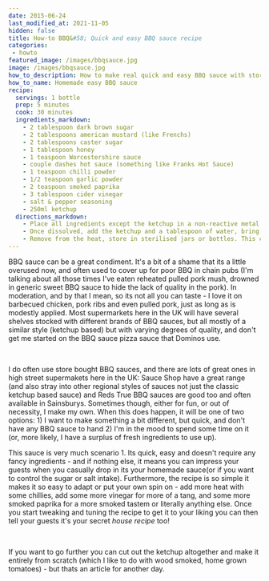 ```yaml
---
date: 2015-06-24
last_modified_at: 2021-11-05
hidden: false
title: How-to BBQ&#58; Quick and easy BBQ sauce recipe
categories:
 - howto
featured_image: /images/bbqsauce.jpg
image: /images/bbqsauce.jpg
how_to_description: How to make real quick and easy BBQ sauce with store cupboard staples
how_to_name: Homemade easy BBQ sauce
recipe:
  servings: 1 bottle
  prep: 5 minutes
  cook: 30 minutes
  ingredients_markdown:
    - 2 tablespoon dark brown sugar
    - 2 tablespoons american mustard (like Frenchs)
    - 2 tablespoons caster sugar
    - 1 tablespoon honey
    - 1 teaspoon Worcestershire sauce
    - couple dashes hot sauce (something like Franks Hot Sauce)
    - 1 teaspoon chilli powder
    - 1/2 teaspoon garlic powder
    - 2 teaspoon smoked paprika
    - 3 tablespoon cider vinegar
    - salt & pepper seasoning
    - 250ml ketchup
  directions_markdown:
    - Place all ingredients except the ketchup in a non-reactive metal saucepan and bring to a simmer, stirring constantly to combine and let the sugars dissolve.
    - Once dissolved, add the ketchup and a tablespoon of water, bring back to a simmer and continue to simmer for 30 minutes, or until it has reached your preferred consistency (if in doubt, just the usual consistency of BBQ sauce or ketchup is good)
    - Remove from the heat, store in sterilised jars or bottles. This can be stored in a similar way to jams or chutneys, store in a dark, cool place and keep refrigerated once opened.
---
```


BBQ sauce can be a great condiment. It's a bit of a shame that its a little overused now, and often used to cover up for poor BBQ in chain pubs (I'm talking about all those times I've eaten reheated pulled pork mush, drowned in generic sweet BBQ sauce to hide the lack of quality in the pork). In moderation, and by that I mean, so its not all you can taste - I love it on barbecued chicken, pork ribs and even pulled pork, just as long as is modestly applied. Most supermarkets here in the UK will have several shelves stocked with different brands of BBQ sauces, but all mostly of a similar style (ketchup based) but with varying degrees of quality, and don't get me started on the BBQ sauce pizza sauce that Dominos use.

<br>

I do often use store bought BBQ sauces, and there are lots of great ones in high street supermakets here in the UK: Sauce Shop have a great range (and also stray into other regional styles of sauces not just the classic ketchup based sauce) and Reds True BBQ sauces are good too and often available in Sainsburys. Sometimes though, either for fun, or out of necessity, I make my own. When this does happen, it will be one of two options: 1) I want to make something a bit different, but quick, and don't have any BBQ sauce to hand 2) I'm in the mood to spend some time on it (or, more likely, I have a surplus of fresh ingredients to use up).

This sauce is very much scenario 1. Its quick, easy and doesn't require any fancy ingredients - and if nothing else, it means you can impress your guests when you casually drop in its your homemade sauce(or if you want to control the sugar or salt intake). Furthermore, the recipe is so simple it makes it so easy to adapt or put your own spin on - add more heat with some chillies, add some more vinegar for more of a tang, and some more smoked paprika for a more smoked tastem or literally anything else. Once you start tweaking and tuning the recipe to get it to your liking you can then tell your guests it's your secret _house recipe_ too!

<br>

If you want to go further you can cut out the ketchup altogether and make it entirely from scratch (which I like to do with wood smoked, home grown tomatoes) - but thats an article for another day.

<br>
<br>
